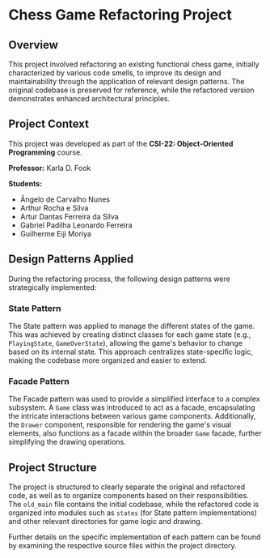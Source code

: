 # Chess Game Refactoring Project

## Overview

This project involved refactoring an existing functional chess game, initially
characterized by various code smells, to improve its design and
maintainability through the application of relevant design patterns. The
original codebase is preserved for reference, while the refactored version
demonstrates enhanced architectural principles.

## Project Context

This project was developed as part of the **CSI-22: Object-Oriented
Programming** course.

**Professor:** Karla D. Fook

**Students:**

- Ângelo de Carvalho Nunes
- Arthur Rocha e Silva
- Artur Dantas Ferreira da Silva
- Gabriel Padilha Leonardo Ferreira
- Guilherme Eiji Moriya

## Design Patterns Applied

During the refactoring process, the following design patterns were
strategically implemented:

### State Pattern

The State pattern was applied to manage the different states of the game. This
was achieved by creating distinct classes for each game state (e.g.,
`PlayingState`, `GameOverState`), allowing the game's behavior to change based
on its internal state. This approach centralizes state-specific logic, making
the codebase more organized and easier to extend.

### Facade Pattern

The Facade pattern was used to provide a simplified interface to a complex
subsystem. A `Game` class was introduced to act as a facade, encapsulating the
intricate interactions between various game components. Additionally, the
`Drawer` component, responsible for rendering the game's visual elements, also
functions as a facade within the broader `Game` facade, further simplifying
the drawing operations.

## Project Structure

The project is structured to clearly separate the original and refactored
code, as well as to organize components based on their responsibilities. The
`old_main` file contains the initial codebase, while the refactored code is
organized into modules such as `states` (for State pattern implementations)
and other relevant directories for game logic and drawing.

Further details on the specific implementation of each pattern can be found by
examining the respective source files within the project directory.


